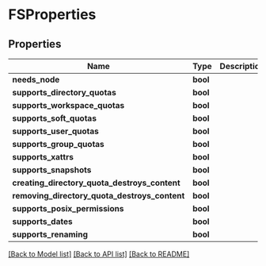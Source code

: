 # FSProperties


## Properties

Name | Type | Description | Notes
------------ | ------------- | ------------- | -------------
**needs_node** | **bool** |  | [optional] 
**supports_directory_quotas** | **bool** |  | [optional] 
**supports_workspace_quotas** | **bool** |  | [optional] 
**supports_soft_quotas** | **bool** |  | [optional] 
**supports_user_quotas** | **bool** |  | [optional] 
**supports_group_quotas** | **bool** |  | [optional] 
**supports_xattrs** | **bool** |  | [optional] 
**supports_snapshots** | **bool** |  | [optional] 
**creating_directory_quota_destroys_content** | **bool** |  | [optional] 
**removing_directory_quota_destroys_content** | **bool** |  | [optional] 
**supports_posix_permissions** | **bool** |  | [optional] 
**supports_dates** | **bool** |  | [optional] 
**supports_renaming** | **bool** |  | [optional] 

[[Back to Model list]](../#documentation-for-models) [[Back to API list]](../#documentation-for-api-endpoints) [[Back to README]](../)


